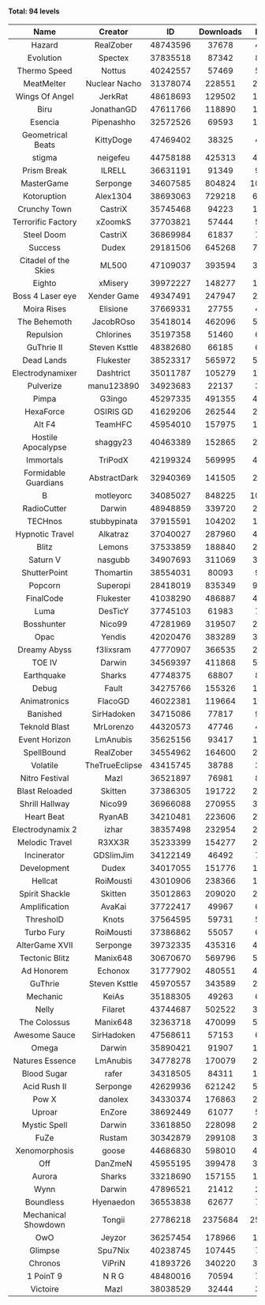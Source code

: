 #### Total: 94 levels

| Name | Creator | ID | Downloads | Likes |
|:---:|:---:|:---:|:---:|:---:|
| Hazard | RealZober | 48743596 | 37678 | 4184
| Evolution | Spectex | 37835518 | 87342 | 8770
| Thermo Speed | Nottus | 40242557 | 57469 | 5303
| MeatMelter | Nuclear Nacho | 31378074 | 228551 | 24277
| Wings Of Angel | JerkRat | 48618693 | 129502 | 13900
| Biru | JonathanGD | 47611766 | 118890 | 19181
| Esencia | Pipenashho | 32572526 | 69593 | 10312
| Geometrical Beats | KittyDoge | 47469402 | 38325 | 4907
| stigma | neigefeu | 44758188 | 425313 | 48782
| Prism Break | ILRELL | 36631191 | 91349 | 9634
| MasterGame | Serponge | 34607585 | 804824 | 109586
| Kotoruption | Alex1304 | 38693063 | 729218 | 64590
| Crunchy Town | CastriX | 35745468 | 94223 | 13161
| Terrorific Factory | xZoomkS | 37703821 | 57444 | 5996
| Steel Doom | CastriX | 36869984 | 61837 | 7570
| Success | Dudex | 29181506 | 645268 | 74009
| Citadel of the Skies | ML500 | 47109037 | 393594 | 30836
| Eighto | xMisery | 39972227 | 148277 | 12996
| Boss 4 Laser eye | Xender Game | 49347491 | 247947 | 21723
| Moira Rises | Elisione | 37669331 | 27755 | 4288
| The Behemoth | JacobROso | 35418014 | 462096 | 53216
| Repulsion | Chlorines | 35197358 | 51460 | 6876
| GuThrie II | Steven Ksttle | 48382680 | 66185 | 6709
| Dead Lands | Flukester | 38523317 | 565972 | 57637
| Electrodynamixer | Dashtrict | 35011787 | 105279 | 15499
| Pulverize | manu123890 | 34923683 | 22137 | 3541
| Pimpa | G3ingo | 45297335 | 491355 | 40368
| HexaForce | OSIRIS GD | 41629206 | 262544 | 20463
| Alt F4 | TeamHFC | 45954010 | 157975 | 13021
| Hostile Apocalypse | shaggy23 | 40463389 | 152865 | 23948
| Immortals | TriPodX | 42199324 | 569995 | 49958
| Formidable Guardians | AbstractDark | 32940369 | 141505 | 20502
| B | motleyorc | 34085027 | 848225 | 107761
| RadioCutter | Darwin | 48948859 | 339720 | 22454
| TECHnos | stubbypinata | 37915591 | 104202 | 11982
| Hypnotic Travel | Alkatraz | 37040027 | 287960 | 41225
| Blitz | Lemons | 37533859 | 188840 | 23100
| Saturn V | nasgubb | 34907693 | 311069 | 39012
| ShutterPoint | Thomartin | 38554031 | 80093 | 9136
| Popcorn | Superopi | 28418019 | 835349 | 94539
| FinalCode | Flukester | 41038290 | 486887 | 47888
| Luma | DesTicY | 37745103 | 61983 | 7872
| Bosshunter | Nico99 | 47281969 | 319507 | 29203
| Opac | Yendis | 42020476 | 383289 | 37513
| Dreamy Abyss | f3lixsram | 47770907 | 366535 | 28588
| TOE IV | Darwin | 34569397 | 411868 | 50172
| Earthquake  | Sharks | 47748375 | 68807 | 8356
| Debug | Fault | 34275766 | 155326 | 19300
| Animatronics | FlacoGD | 46022381 | 119664 | 12285
| Banished | SirHadoken | 34715086 | 77817 | 9986
| Teknold Blast | MrLorenzo | 44320573 | 47746 | 4780
| Event Horizon | LmAnubis | 35625156 | 93417 | 11571
| SpellBound | RealZober | 34554962 | 164600 | 22279
| Volatile | TheTrueEclipse | 43415745 | 38788 | 3932
| Nitro Festival | Mazl | 36521897 | 76981 | 8205
| Blast Reloaded | Skitten | 37386305 | 191722 | 21085
| Shrill Hallway | Nico99 | 36966088 | 270955 | 36545
| Heart Beat | RyanAB | 34210481 | 223606 | 27944
| Electrodynamix 2 | izhar | 38357498 | 232954 | 28994
| Melodic Travel | R3XX3R | 35233399 | 154277 | 27477
| Incinerator | GDSlimJim | 34122149 | 46492 | 7071
| Development | Dudex | 34017055 | 151776 | 17410
| Hellcat | RoiMousti | 43010906 | 238366 | 17140
| Spirit Shackle | Skitten | 35012863 | 209020 | 28066
| Amplification | AvaKai | 37722417 | 49967 | 6104
| ThresholD | Knots | 37564595 | 59731 | 5152
| Turbo Fury | RoiMousti | 37386862 | 55057 | 6439
| AlterGame XVII | Serponge | 39732335 | 435316 | 46952
| Tectonic Blitz | Manix648 | 30670670 | 569796 | 58332
| Ad Honorem | Echonox | 31777902 | 480551 | 49255
| GuThrie | Steven Ksttle | 45970557 | 343589 | 25764
| Mechanic | KeiAs | 35188305 | 49263 | 6156
| Nelly | Filaret | 43744687 | 502522 | 34974
| The Colossus | Manix648 | 32363718 | 470099 | 50255
| Awesome Sauce | SirHadoken | 47568611 | 57153 | 6708
| Omega | Darwin | 35890421 | 91907 | 11576
| Natures Essence | LmAnubis | 34778278 | 170079 | 22317
| Blood Sugar | rafer | 34318505 | 84311 | 11253
| Acid Rush II | Serponge | 42629936 | 621242 | 51973
| Pow X | danolex | 34330374 | 176863 | 27607
| Uproar | EnZore | 38692449 | 61077 | 5831
| Mystic Spell | Darwin | 33618850 | 228098 | 25835
| FuZe | Rustam | 30342879 | 299108 | 30265
| Xenomorphosis | goose | 44686830 | 598010 | 43697
| Off | DanZmeN | 45955195 | 399478 | 33838
| Aurora | Sharks | 33218690 | 157155 | 16564
| Wynn | Darwin | 47896521 | 21412 | 2736
| Boundless | Hyenaedon | 36553838 | 62677 | 7937
| Mechanical Showdown | Tongii | 27786218 | 2375684 | 258925
| OwO | Jeyzor | 36257454 | 178966 | 19597
| Glimpse | Spu7Nix | 40238745 | 107445 | 7327
| Chronos | ViPriN | 41893726 | 340220 | 30754
| 1 PoinT 9 | N R G | 48480016 | 70594 | 7013
| Victoire | Mazl | 38038529 | 32444 | 3529
